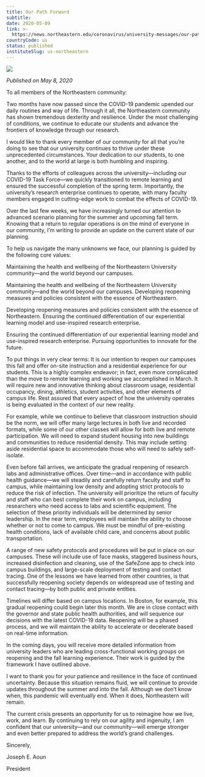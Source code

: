```yaml
---
title: Our Path Forward
subtitle: 
date: 2020-05-09
link: >-
  https://news.northeastern.edu/coronavirus/university-messages/our-path-forward/
countryCode: us
status: published
instituteSlug: us-northeastern
---
```

![](https://news.northeastern.edu/wp-content/uploads/2020/02/coronavirus_map_bkg_dk.jpg)

*Published on May 8, 2020*

To all members of the Northeastern community:

Two months have now passed since the COVID-19 pandemic upended our daily routines and way of life. Through it all, the Northeastern community has shown tremendous dexterity and resilience. Under the most challenging of conditions, we continue to educate our students and advance the frontiers of knowledge through our research.

I would like to thank every member of our community for all that you’re doing to see that our university continues to thrive under these unprecedented circumstances. Your dedication to our students, to one another, and to the world at large is both humbling and inspiring.

Thanks to the efforts of colleagues across the university—including our COVID-19 Task Force—we quickly transitioned to remote learning and ensured the successful completion of the spring term. Importantly, the university’s research enterprise continues to operate, with many faculty members engaged in cutting-edge work to combat the effects of COVID-19.

Over the last few weeks, we have increasingly turned our attention to advanced scenario planning for the summer and upcoming fall term. Knowing that a return to regular operations is on the mind of everyone in our community, I’m writing to provide an update on the current state of our planning.

To help us navigate the many unknowns we face, our planning is guided by the following core values:

Maintaining the health and wellbeing of the Northeastern University community—and the world beyond our campuses.

Maintaining the health and wellbeing of the Northeastern University community—and the world beyond our campuses. Developing reopening measures and policies consistent with the essence of Northeastern.

Developing reopening measures and policies consistent with the essence of Northeastern. Ensuring the continued differentiation of our experiential learning model and use-inspired research enterprise.

Ensuring the continued differentiation of our experiential learning model and use-inspired research enterprise. Pursuing opportunities to innovate for the future.

To put things in very clear terms: It is our intention to reopen our campuses this fall and offer on-site instruction and a residential experience for our students. This is a highly complex endeavor; in fact, even more complicated than the move to remote learning and working we accomplished in March. It will require new and innovative thinking about classroom usage, residential occupancy, dining, athletics, student activities, and other elements of campus life. Rest assured that every aspect of how the university operates is being evaluated in the context of our new reality.

For example, while we continue to believe that classroom instruction should be the norm, we will offer many large lectures in both live and recorded formats, while some of our other classes will allow for both live and remote participation. We will need to expand student housing into new buildings and communities to reduce residential density. This may include setting aside residential space to accommodate those who will need to safely self-isolate.

Even before fall arrives, we anticipate the gradual reopening of research labs and administrative offices. Over time—and in accordance with public health guidance—we will steadily and carefully return faculty and staff to campus, while maintaining low density and adopting strict protocols to reduce the risk of infection. The university will prioritize the return of faculty and staff who can best complete their work on campus, including researchers who need access to labs and scientific equipment. The selection of these priority individuals will be determined by senior leadership. In the near term, employees will maintain the ability to choose whether or not to come to campus. We must be mindful of pre-existing health conditions, lack of available child care, and concerns about public transportation.

A range of new safety protocols and procedures will be put in place on our campuses. These will include use of face masks, staggered business hours, increased disinfection and cleaning, use of the SafeZone app to check into campus buildings, and large-scale deployment of testing and contact tracing. One of the lessons we have learned from other countries, is that successfully reopening society depends on widespread use of testing and contact tracing—by both public and private entities.

Timelines will differ based on campus locations. In Boston, for example, this gradual reopening could begin later this month. We are in close contact with the governor and state public health authorities, and will sequence our decisions with the latest COVID-19 data. Reopening will be a phased process, and we will maintain the ability to accelerate or decelerate based on real-time information.

In the coming days, you will receive more detailed information from university leaders who are leading cross-functional working groups on reopening and the fall learning experience. Their work is guided by the framework I have outlined above.

I want to thank you for your patience and resilience in the face of continued uncertainty. Because this situation remains fluid, we will continue to provide updates throughout the summer and into the fall. Although we don’t know when, this pandemic will eventually end. When it does, Northeastern will remain.

The current crisis presents an opportunity for us to reimagine how we live, work, and learn. By continuing to rely on our agility and ingenuity, I am confident that our university—and our community—will emerge stronger and even better prepared to address the world’s grand challenges.

Sincerely,

Joseph E. Aoun

President